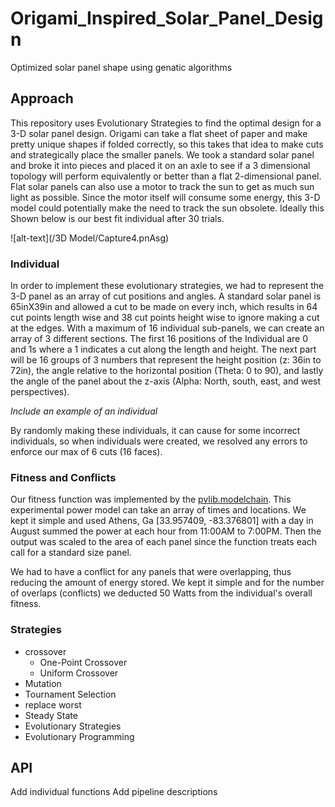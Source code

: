 # Origami_Inspired_Solar_Panel_Design
Optimized solar panel shape using genatic algorithms

## Approach
This repository uses Evolutionary Strategies to find the optimal design for a 3-D solar panel design. Origami can take a flat sheet of paper and make pretty unique shapes if folded correctly, so this takes that idea to make cuts and strategically place the smaller panels. We took a standard solar panel and broke it into pieces and placed it on an axle to see if a 3 dimensional topology will perform equivalently or better than a flat 2-dimensional panel. Flat solar panels can also use a motor to track the sun to get as much sun light as possible. Since the motor itself will consume some energy, this 3-D model could potentially make the need to track the sun obsolete. Ideally this Shown below is our best fit individual after 30 trials.

![alt-text](/3D Model/Capture4.pnAsg)

### Individual
In order to implement these evolutionary strategies, we had to represent the 3-D panel as an array of cut positions and angles. A standard solar panel is 65inX39in and allowed a cut to be made on every inch, which results in 64 cut points length wise and 38 cut points height wise to ignore making a cut at the edges. With a maximum of 16 individual sub-panels, we can create an array of 3 different sections. The first 16 positions of the Individual are 0 and 1s where a 1 indicates a cut along the length and height. The next part will be 16 groups of 3 numbers that represent the height position (z: 36in to 72in), the angle relative to the horizontal position (Theta: 0 to 90), and lastly the angle of the panel about the z-axis (Alpha: North, south, east, and west perspectives).

*Include an example of an individual*

By randomly making these individuals, it can cause for some incorrect individuals, so when individuals were created, we resolved any errors to enforce our max of 6 cuts (16 faces).
### Fitness and Conflicts
Our fitness function was implemented by the [pvlib.modelchain](https://pvlib-python.readthedocs.io/en/latest/generated/pvlib.modelchain.basic_chain.html#pvlib.modelchain.basic_chain). This experimental power model can take an array of times and locations. We kept it simple and used Athens, Ga [33.957409, -83.376801] with a day in August summed the power at each hour from 11:00AM to 7:00PM. Then the output was scaled to the area of each panel since the function treats each call for a standard size panel.

We had to have a conflict for any panels that were overlapping, thus reducing the amount of energy stored. We kept it simple and for the number of overlaps (conflicts) we deducted 50 Watts from the individual's overall fitness.

### Strategies
  * crossover
    * One-Point Crossover
    * Uniform Crossover
  * Mutation
  * Tournament Selection
  * replace worst
  * Steady State
  * Evolutionary Strategies
  * Evolutionary Programming

## API
  Add individual functions
  Add pipeline descriptions

